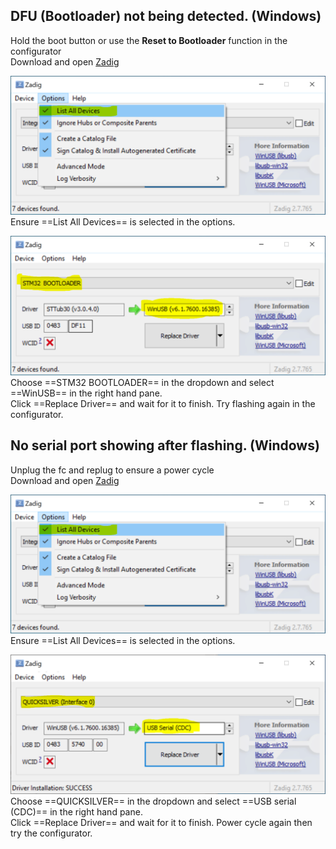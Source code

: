 ## DFU (Bootloader) not being detected. (Windows)

Hold the boot button or use the **Reset to Bootloader** function in the configurator  
Download and open [Zadig](https://zadig.akeo.ie/)

![zadig_list_all_devices](../assets/img/zadig_all_devices.png)
Ensure ==List All Devices== is selected in the options.

![zadig_dfu](../assets/img/zadig_dfu.png)
Choose ==STM32 BOOTLOADER== in the dropdown and select ==WinUSB== in the right hand pane.  
Click ==Replace Driver== and wait for it to finish.
Try flashing again in the configurator.

## No serial port showing after flashing. (Windows)

Unplug the fc and replug to ensure a power cycle  
Download and open [Zadig](https://zadig.akeo.ie/)

![zadig_list_all_devices](../assets/img/zadig_all_devices.png)
Ensure ==List All Devices== is selected in the options.

![zadig_serial](../assets/img/zadig_serial.png)
Choose ==QUICKSILVER== in the dropdown and select ==USB serial (CDC)== in the right hand pane.  
Click ==Replace Driver== and wait for it to finish. Power cycle again then try the configurator.
